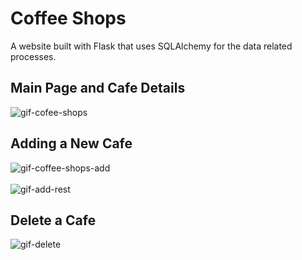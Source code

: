 # Coffee Shops #
A website built with Flask that uses SQLAlchemy for the data related processes.

## Main Page and Cafe Details ##
![gif-cofee-shops](https://user-images.githubusercontent.com/63314501/115968070-8dc53880-a53e-11eb-8b9c-d55059e53e9b.gif)

## Adding a New Cafe ##
![gif-coffee-shops-add](https://user-images.githubusercontent.com/63314501/115968161-16dc6f80-a53f-11eb-8c95-2ee08f797f40.gif) 
<br>
<br>
![gif-add-rest](https://user-images.githubusercontent.com/63314501/115968162-18a63300-a53f-11eb-84e8-1d74b617985d.gif)

## Delete a Cafe ##
![gif-delete](https://user-images.githubusercontent.com/63314501/115968187-44c1b400-a53f-11eb-8633-9726b372de95.gif)
